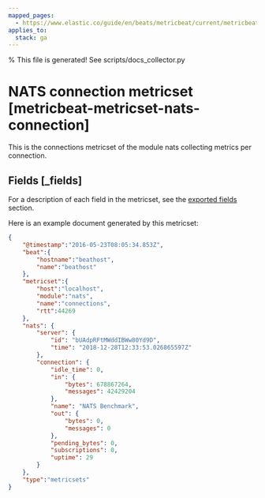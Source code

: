 ```yaml
---
mapped_pages:
  - https://www.elastic.co/guide/en/beats/metricbeat/current/metricbeat-metricset-nats-connection.html
applies_to:
  stack: ga
---
```


% This file is generated! See scripts/docs_collector.py

# NATS connection metricset [metricbeat-metricset-nats-connection]

This is the connections metricset of the module nats collecting metrics per connection.

## Fields [_fields]

For a description of each field in the metricset, see the [exported fields](/reference/metricbeat/exported-fields-nats.md) section.

Here is an example document generated by this metricset:

```json
{
    "@timestamp":"2016-05-23T08:05:34.853Z",
    "beat":{
        "hostname":"beathost",
        "name":"beathost"
    },
    "metricset":{
        "host":"localhost",
        "module":"nats",
        "name":"connections",
        "rtt":44269
    },
    "nats": {
        "server": {
            "id": "bUAdpRFtMWddIBWw80Yd9D",
            "time": "2018-12-28T12:33:53.026865597Z"
        },
        "connection": {
            "idle_time": 0,
            "in": {
                "bytes": 678867264,
                "messages": 42429204
            },
            "name": "NATS Benchmark",
            "out": {
                "bytes": 0,
                "messages": 0
            },
            "pending_bytes": 0,
            "subscriptions": 0,
            "uptime": 29
        }
    },
    "type":"metricsets"
}
```
